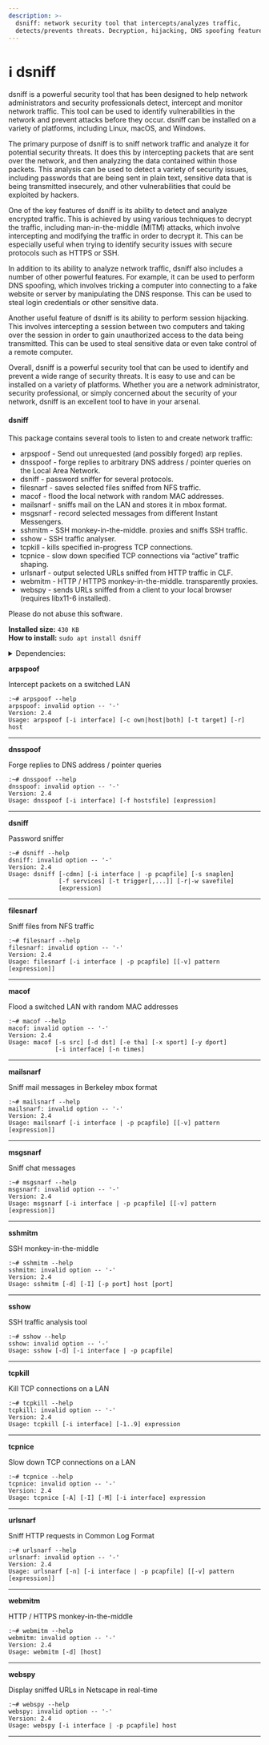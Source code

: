 ```yaml
---
description: >-
  dsniff: network security tool that intercepts/analyzes traffic,
  detects/prevents threats. Decryption, hijacking, DNS spoofing features.
---
```


# ℹ dsniff

dsniff is a powerful security tool that has been designed to help network administrators and security professionals detect, intercept and monitor network traffic. This tool can be used to identify vulnerabilities in the network and prevent attacks before they occur. dsniff can be installed on a variety of platforms, including Linux, macOS, and Windows.

The primary purpose of dsniff is to sniff network traffic and analyze it for potential security threats. It does this by intercepting packets that are sent over the network, and then analyzing the data contained within those packets. This analysis can be used to detect a variety of security issues, including passwords that are being sent in plain text, sensitive data that is being transmitted insecurely, and other vulnerabilities that could be exploited by hackers.

One of the key features of dsniff is its ability to detect and analyze encrypted traffic. This is achieved by using various techniques to decrypt the traffic, including man-in-the-middle (MITM) attacks, which involve intercepting and modifying the traffic in order to decrypt it. This can be especially useful when trying to identify security issues with secure protocols such as HTTPS or SSH.

In addition to its ability to analyze network traffic, dsniff also includes a number of other powerful features. For example, it can be used to perform DNS spoofing, which involves tricking a computer into connecting to a fake website or server by manipulating the DNS response. This can be used to steal login credentials or other sensitive data.

Another useful feature of dsniff is its ability to perform session hijacking. This involves intercepting a session between two computers and taking over the session in order to gain unauthorized access to the data being transmitted. This can be used to steal sensitive data or even take control of a remote computer.

Overall, dsniff is a powerful security tool that can be used to identify and prevent a wide range of security threats. It is easy to use and can be installed on a variety of platforms. Whether you are a network administrator, security professional, or simply concerned about the security of your network, dsniff is an excellent tool to have in your arsenal.

#### dsniff <a href="#dsniff" id="dsniff"></a>

This package contains several tools to listen to and create network traffic:

* arpspoof - Send out unrequested (and possibly forged) arp replies.
* dnsspoof - forge replies to arbitrary DNS address / pointer queries on the Local Area Network.
* dsniff - password sniffer for several protocols.
* filesnarf - saves selected files sniffed from NFS traffic.
* macof - flood the local network with random MAC addresses.
* mailsnarf - sniffs mail on the LAN and stores it in mbox format.
* msgsnarf - record selected messages from different Instant Messengers.
* sshmitm - SSH monkey-in-the-middle. proxies and sniffs SSH traffic.
* sshow - SSH traffic analyser.
* tcpkill - kills specified in-progress TCP connections.
* tcpnice - slow down specified TCP connections via “active” traffic shaping.
* urlsnarf - output selected URLs sniffed from HTTP traffic in CLF.
* webmitm - HTTP / HTTPS monkey-in-the-middle. transparently proxies.
* webspy - sends URLs sniffed from a client to your local browser (requires libx11-6 installed).

Please do not abuse this software.

**Installed size:** `430 KB`\
**How to install:** `sudo apt install dsniff`

<details>

<summary>Dependencies:</summary>

* libc6
* libdb5.3
* libnet1
* libnids1.21
* libpcap0.8
* libssl3
* libtirpc3
* libx11-6
* libxmu6
* openssl

</details>

**arpspoof**

Intercept packets on a switched LAN

```
:~# arpspoof --help
arpspoof: invalid option -- '-'
Version: 2.4
Usage: arpspoof [-i interface] [-c own|host|both] [-t target] [-r] host
```

***

**dnsspoof**

Forge replies to DNS address / pointer queries

```
:~# dnsspoof --help
dnsspoof: invalid option -- '-'
Version: 2.4
Usage: dnsspoof [-i interface] [-f hostsfile] [expression]
```

***

**dsniff**

Password sniffer

```
:~# dsniff --help
dsniff: invalid option -- '-'
Version: 2.4
Usage: dsniff [-cdmn] [-i interface | -p pcapfile] [-s snaplen]
              [-f services] [-t trigger[,...]] [-r|-w savefile]
              [expression]
```

***

**filesnarf**

Sniff files from NFS traffic

```
:~# filesnarf --help
filesnarf: invalid option -- '-'
Version: 2.4
Usage: filesnarf [-i interface | -p pcapfile] [[-v] pattern [expression]]
```

***

**macof**

Flood a switched LAN with random MAC addresses

```
:~# macof --help
macof: invalid option -- '-'
Version: 2.4
Usage: macof [-s src] [-d dst] [-e tha] [-x sport] [-y dport]
             [-i interface] [-n times]
```

***

**mailsnarf**

Sniff mail messages in Berkeley mbox format

```
:~# mailsnarf --help
mailsnarf: invalid option -- '-'
Version: 2.4
Usage: mailsnarf [-i interface | -p pcapfile] [[-v] pattern [expression]]
```

***

**msgsnarf**

Sniff chat messages

```
:~# msgsnarf --help
msgsnarf: invalid option -- '-'
Version: 2.4
Usage: msgsnarf [-i interface | -p pcapfile] [[-v] pattern [expression]]
```

***

**sshmitm**

SSH monkey-in-the-middle

```
:~# sshmitm --help
sshmitm: invalid option -- '-'
Version: 2.4
Usage: sshmitm [-d] [-I] [-p port] host [port]
```

***

**sshow**

SSH traffic analysis tool

```
:~# sshow --help
sshow: invalid option -- '-'
Usage: sshow [-d] [-i interface | -p pcapfile]
```

***

**tcpkill**

Kill TCP connections on a LAN

```
:~# tcpkill --help
tcpkill: invalid option -- '-'
Version: 2.4
Usage: tcpkill [-i interface] [-1..9] expression
```

***

**tcpnice**

Slow down TCP connections on a LAN

```
:~# tcpnice --help
tcpnice: invalid option -- '-'
Version: 2.4
Usage: tcpnice [-A] [-I] [-M] [-i interface] expression
```

***

**urlsnarf**

Sniff HTTP requests in Common Log Format

```
:~# urlsnarf --help
urlsnarf: invalid option -- '-'
Version: 2.4
Usage: urlsnarf [-n] [-i interface | -p pcapfile] [[-v] pattern [expression]]
```

***

**webmitm**

HTTP / HTTPS monkey-in-the-middle

```
:~# webmitm --help
webmitm: invalid option -- '-'
Version: 2.4
Usage: webmitm [-d] [host]
```

***

**webspy**

Display sniffed URLs in Netscape in real-time

```
:~# webspy --help
webspy: invalid option -- '-'
Version: 2.4
Usage: webspy [-i interface | -p pcapfile] host
```

***
